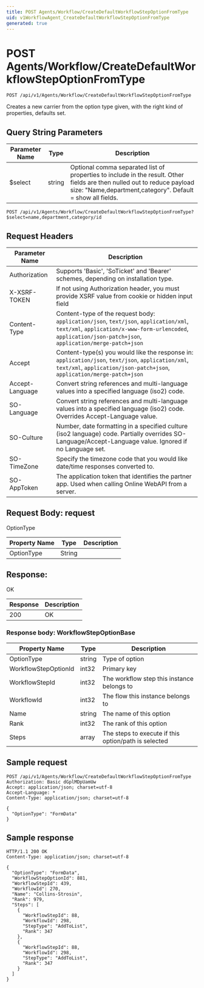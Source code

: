 ```yaml
---
title: POST Agents/Workflow/CreateDefaultWorkflowStepOptionFromType
uid: v1WorkflowAgent_CreateDefaultWorkflowStepOptionFromType
generated: true
---
```


# POST Agents/Workflow/CreateDefaultWorkflowStepOptionFromType

```http
POST /api/v1/Agents/Workflow/CreateDefaultWorkflowStepOptionFromType
```

Creates a new carrier from the option type given, with the right kind of properties, defaults set.







## Query String Parameters

| Parameter Name | Type |  Description |
|----------------|------|--------------|
| $select | string |  Optional comma separated list of properties to include in the result. Other fields are then nulled out to reduce payload size: "Name,department,category". Default = show all fields. |

```http
POST /api/v1/Agents/Workflow/CreateDefaultWorkflowStepOptionFromType?$select=name,department,category/id
```


## Request Headers

| Parameter Name | Description |
|----------------|-------------|
| Authorization  | Supports 'Basic', 'SoTicket' and 'Bearer' schemes, depending on installation type. |
| X-XSRF-TOKEN   | If not using Authorization header, you must provide XSRF value from cookie or hidden input field |
| Content-Type | Content-type of the request body: `application/json`, `text/json`, `application/xml`, `text/xml`, `application/x-www-form-urlencoded`, `application/json-patch+json`, `application/merge-patch+json` |
| Accept         | Content-type(s) you would like the response in: `application/json`, `text/json`, `application/xml`, `text/xml`, `application/json-patch+json`, `application/merge-patch+json` |
| Accept-Language | Convert string references and multi-language values into a specified language (iso2) code. |
| SO-Language | Convert string references and multi-language values into a specified language (iso2) code. Overrides Accept-Language value. |
| SO-Culture | Number, date formatting in a specified culture (iso2 language) code. Partially overrides SO-Language/Accept-Language value. Ignored if no Language set. |
| SO-TimeZone | Specify the timezone code that you would like date/time responses converted to. |
| SO-AppToken | The application token that identifies the partner app. Used when calling Online WebAPI from a server. |

## Request Body: request 

OptionType 

| Property Name | Type |  Description |
|----------------|------|--------------|
| OptionType | String |  |

## Response:

OK

| Response | Description |
|----------------|-------------|
| 200 | OK |

### Response body: WorkflowStepOptionBase

| Property Name | Type |  Description |
|----------------|------|--------------|
| OptionType | string | Type of option |
| WorkflowStepOptionId | int32 | Primary key |
| WorkflowStepId | int32 | The workflow step this instance belongs to |
| WorkflowId | int32 | The flow this instance belongs to |
| Name | string | The name of this option |
| Rank | int32 | The rank of this option |
| Steps | array | The steps to execute if this option/path is selected |

## Sample request

```http!
POST /api/v1/Agents/Workflow/CreateDefaultWorkflowStepOptionFromType
Authorization: Basic dGplMDpUamUw
Accept: application/json; charset=utf-8
Accept-Language: *
Content-Type: application/json; charset=utf-8

{
  "OptionType": "FormData"
}
```

## Sample response

```http_
HTTP/1.1 200 OK
Content-Type: application/json; charset=utf-8

{
  "OptionType": "FormData",
  "WorkflowStepOptionId": 881,
  "WorkflowStepId": 439,
  "WorkflowId": 270,
  "Name": "Collins-Strosin",
  "Rank": 979,
  "Steps": [
    {
      "WorkflowStepId": 88,
      "WorkflowId": 298,
      "StepType": "AddToList",
      "Rank": 347
    },
    {
      "WorkflowStepId": 88,
      "WorkflowId": 298,
      "StepType": "AddToList",
      "Rank": 347
    }
  ]
}
```